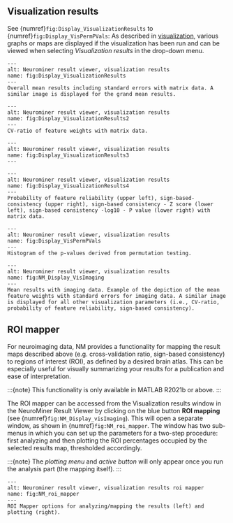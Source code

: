 ## Visualization results
See {numref}`fig:Display_VisualizationResults` to {numref}`fig:Display_VisPermPVals`: As described in [visualization](3.2.06_paramtemp_visualization_options), various graphs or maps are displayed if the visualization has been run and can be viewed when selecting *Visualization results* in the drop-down menu.

```{figure} Images/NM_Display_visualizationresults.png
---
alt: Neurominer result viewer, visualization results
name: fig:Display_VisualizationResults
---
Overall mean results including standard errors with matrix data. A similar image is displayed for the grand mean results.
```

```{figure} Images/NM_Display_visualizationresults2.png
---
alt: Neurominer result viewer, visualization results
name: fig:Display_VisualizationResults2
---
CV-ratio of feature weights with matrix data.
```

```{figure} Images/NM_Display_visualizationresults3.png
---
alt: Neurominer result viewer, visualization results
name: fig:Display_VisualizationResults3
---
```

```{figure} Images/NM_Display_visualizationresults4.png
---
alt: Neurominer result viewer, visualization results
name: fig:Display_VisualizationResults4
---
Probability of feature reliability (upper left), sign-based-consistency (upper right), sign-based consistency - Z score (lower left), sign-based consistency -log10 - P value (lower right) with matrix data.
```

```{figure} Images/NM_Display_visPermPVals.png
---
alt: Neurominer result viewer, visualization results
name: fig:Display_VisPermPVals
---
Histogram of the p-values derived from permutation testing.
```

```{figure} Images/NM_Display_visImaging.png
---
alt: Neurominer result viewer, visualization results
name: fig:NM_Display_VisImaging
---
Mean results with imaging data. Example of the depiction of the mean feature weights with standard errors for imaging data. A similar image is displayed for all other visualization parameters (i.e., CV-ratio, probability of feature reliability, sign-based consistency).
```

## ROI mapper
For neuroimaging data, NM provides a functionality for mapping the result maps described above (e.g. cross-validation ratio, sign-based consistency) to regions of interest (ROI), as defined by a desired brain atlas. This can be especially useful for visually summarizing your results for a publication and ease of interpretation.

:::{note}
This functionality is only available in MATLAB R2021b or above.
:::

The ROI mapper can be accessed from the Visualization results window in the NeuroMiner Result Viewer by clicking on the blue button **ROI mapping** (see {numref}`fig:NM_Display_visImaging`). This will open a separate window, as shown in {numref}`fig:NM_roi_mapper`. The window has two sub-menus in which you can set up the parameters for a two-step procedure: first analyzing and then plotting the ROI percentages occupied by the selected results map, thresholded accordingly.

:::{note}
The *plotting menu* and *active button* will only appear once you run the analysis part (the mapping itself).
:::

```{figure} Images/NM_roi_mapper.png
---
alt: Neurominer result viewer, visualization results roi mapper
name: fig:NM_roi_mapper
---
ROI Mapper options for analyzing/mapping the results (left) and plotting (right).
```
